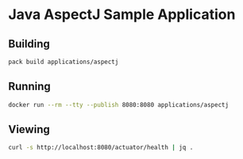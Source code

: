# Java AspectJ Sample Application

## Building

```bash
pack build applications/aspectj
```

## Running

```bash
docker run --rm --tty --publish 8080:8080 applications/aspectj
```

## Viewing

```bash
curl -s http://localhost:8080/actuator/health | jq .
```
